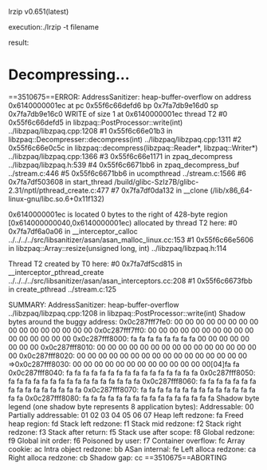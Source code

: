 lrzip v0.651(latest)

execution:./lrzip -t filename

result:


Decompressing...
=================================================================
==3510675==ERROR: AddressSanitizer: heap-buffer-overflow on address 0x6140000001ec at pc 0x55f6c66defd6 bp 0x7fa7db9e16d0 sp 0x7fa7db9e16c0
WRITE of size 1 at 0x6140000001ec thread T2
    #0 0x55f6c66defd5 in libzpaq::PostProcessor::write(int) ../libzpaq/libzpaq.cpp:1208
    #1 0x55f6c66e01b3 in libzpaq::Decompresser::decompress(int) ../libzpaq/libzpaq.cpp:1311
    #2 0x55f6c66e0c5c in libzpaq::decompress(libzpaq::Reader*, libzpaq::Writer*) ../libzpaq/libzpaq.cpp:1366
    #3 0x55f6c66e1171 in zpaq_decompress ../libzpaq/libzpaq.h:539
    #4 0x55f6c6671bb6 in zpaq_decompress_buf ../stream.c:446
    #5 0x55f6c6671bb6 in ucompthread ../stream.c:1566
    #6 0x7fa7df503608 in start_thread /build/glibc-SzIz7B/glibc-2.31/nptl/pthread_create.c:477
    #7 0x7fa7df0da132 in __clone (/lib/x86_64-linux-gnu/libc.so.6+0x11f132)

0x6140000001ec is located 0 bytes to the right of 428-byte region [0x614000000040,0x6140000001ec)
allocated by thread T2 here:
    #0 0x7fa7df6a0a06 in __interceptor_calloc ../../../../src/libsanitizer/asan/asan_malloc_linux.cc:153
    #1 0x55f6c66e5606 in libzpaq::Array<unsigned char>::resize(unsigned long, int) ../libzpaq/libzpaq.h:114

Thread T2 created by T0 here:
    #0 0x7fa7df5cd815 in __interceptor_pthread_create ../../../../src/libsanitizer/asan/asan_interceptors.cc:208
    #1 0x55f6c6673fbb in create_pthread ../stream.c:125

SUMMARY: AddressSanitizer: heap-buffer-overflow ../libzpaq/libzpaq.cpp:1208 in libzpaq::PostProcessor::write(int)
Shadow bytes around the buggy address:
  0x0c287fff7fe0: 00 00 00 00 00 00 00 00 00 00 00 00 00 00 00 00
  0x0c287fff7ff0: 00 00 00 00 00 00 00 00 00 00 00 00 00 00 00 00
  0x0c287fff8000: fa fa fa fa fa fa fa fa 00 00 00 00 00 00 00 00
  0x0c287fff8010: 00 00 00 00 00 00 00 00 00 00 00 00 00 00 00 00
  0x0c287fff8020: 00 00 00 00 00 00 00 00 00 00 00 00 00 00 00 00
=>0x0c287fff8030: 00 00 00 00 00 00 00 00 00 00 00 00 00[04]fa fa
  0x0c287fff8040: fa fa fa fa fa fa fa fa fa fa fa fa fa fa fa fa
  0x0c287fff8050: fa fa fa fa fa fa fa fa fa fa fa fa fa fa fa fa
  0x0c287fff8060: fa fa fa fa fa fa fa fa fa fa fa fa fa fa fa fa
  0x0c287fff8070: fa fa fa fa fa fa fa fa fa fa fa fa fa fa fa fa
  0x0c287fff8080: fa fa fa fa fa fa fa fa fa fa fa fa fa fa fa fa
Shadow byte legend (one shadow byte represents 8 application bytes):
  Addressable:           00
  Partially addressable: 01 02 03 04 05 06 07 
  Heap left redzone:       fa
  Freed heap region:       fd
  Stack left redzone:      f1
  Stack mid redzone:       f2
  Stack right redzone:     f3
  Stack after return:      f5
  Stack use after scope:   f8
  Global redzone:          f9
  Global init order:       f6
  Poisoned by user:        f7
  Container overflow:      fc
  Array cookie:            ac
  Intra object redzone:    bb
  ASan internal:           fe
  Left alloca redzone:     ca
  Right alloca redzone:    cb
  Shadow gap:              cc
==3510675==ABORTING
